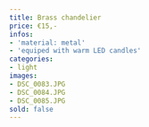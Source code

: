 ```yaml
---
title: Brass chandelier
price: €15,-
infos:
- 'material: metal'
- 'equiped with warm LED candles'
categories:
- light
images:
- DSC_0083.JPG
- DSC_0084.JPG
- DSC_0085.JPG
sold: false
---
```

